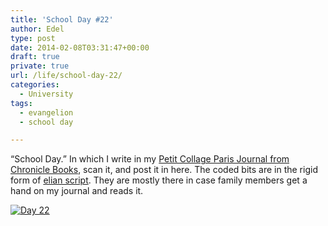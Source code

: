 ```yaml
---
title: 'School Day #22'
author: Edel
type: post
date: 2014-02-08T03:31:47+00:00
draft: true
private: true
url: /life/school-day-22/
categories:
  - University
tags:
  - evangelion
  - school day

---
```

&#8220;School Day.&#8221; In which I write in my [Petit Collage Paris Journal from Chronicle Books][1], scan it, and post it in here. The coded bits are in the rigid form of [elian script][2]. They are mostly there in case family members get a hand on my journal and reads it.

[<img src="http://scattered.me/wp-content/uploads/2014/02/Day-22.png" alt="Day 22" class="img-responsive" />][3]

<ol class="footnote">
</ol>

 [1]: http://www.chroniclebooks.com/titles/petit-collage-paris-journal.html
 [2]: http://www.ccelian.com/concepca.html
 [3]: http://scattered.me/wp-content/uploads/2014/02/Day-22.png
